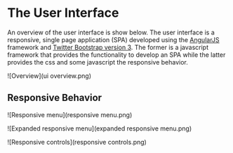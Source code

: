 # The User Interface
An overview of the user interface is show below.  The user interface is a responsive, single page application (SPA) developed using the [AngularJS](https://angularjs.org) framework and [Twitter Bootstrap version 3](http://getbootstrap.com).  The former is a javascript framework that provides the functionality to develop an SPA while the latter provides the css and some javascript the responsive behavior.  

![Overview](ui overview.png)

## Responsive Behavior

![Responsive menu](responsive menu.png)


![Expanded responsive menu](expanded responsive menu.png)


![Responsive controls](responsive controls.png)

